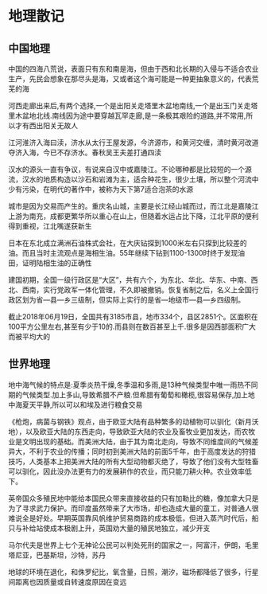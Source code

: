 # 地理散记

## 中国地理

中国的四海八荒说，表面只有东和南是海，但由于西和北长期的入侵与不适合农业生产，先民会想象在那尽头是海，又或者这个海可能是一种更抽象意义的，代表荒芜的海

河西走廊出来后,有两个选择,一个是出阳关走塔里木盆地南线,一个是出玉门关走塔里木盆地北线.南线因为途中要穿越瓦罕走廊,是一条极其艰险的道路,并不常用,所以才有西出阳关无故人

江河淮济入海曰渎，济水从太行王屋发源，今济源市，和黄河交缠，清时黄河改道夺济入海，今已不存济水。春秋吴王夫差打通四渎

汉水的源头一直有争议，有说来自汉中或嘉陵江。不论哪种都是比较短的一个源流，汉水的地质构造以沙石和岩滩为主，适合种花生，很少土壤，所以整个河流中少有污染，在明代的著作中，被称为天下第7适合泡茶的水源

城市是因为交易而产生的。重庆名山城，主要是长江经山城而过，而江北是嘉陵江上游为南充，成都更繁华所以重心在山上，但随着水运占比下降，江北平原的便利得到重视，江北嘴遂获新生

日本在东北成立满洲石油株式会社，在大庆钻探到1000米左右只探到比较差的油。而且当时主流观点是海相生油。55年继续下钻到1100-1300时终于发现油田，证明陆相生油的正确性

建国初期，全国一级行政区是“大区”，共有六个，为东北、华北、华东、中南、西北、西南，实行党政军一体化管理，不久即被撤销。恢复省制之后，名义上全国行政区划为省—县—乡三级制，但实际上实行的是省—地级市—县—乡四级制。

截止2018年06月19日，全国共有3185市县，地市334个，县区2851个。区面积在100平方公里左右,甚至有少于10的.而县则在数百甚至上千.很多是因西部面积广大而被平均大的

## 世界地理

地中海气候的特点是:夏季炎热干燥,冬季温和多雨,是13种气候类型中唯一雨热不同期的气候类型.加上多山,导致希腊不产粮.但希腊有葡萄和橄榄,很容易保存,加上地中海夏天平静,所以可以和埃及进行粮食交易

《枪炮，病菌与钢铁》观点，由于欧亚大陆有品种繁多的动植物可以驯化（新月沃地），以及欧亚大陆的东西走向，导致欧亚大陆的农业及畜牧业更加发达，而农牧业是文明出现的基础。而美洲大陆，由于其为南北走向，导致不同维度间的气候差异大，不利于农业的传播；同时初到美洲大陆的前面5千年，由于高度发达的狩猎技巧，人类基本上把美洲大陆的所有大型动物都灭绝了，导致了他们没有大型牲畜可以驯化，因此没办法更有力的发展耕作的农业，而只能刀耕火种。农业效率低下。

英帝国众多殖民地中能给本国民众带来直接收益的只有加勒比的糖，像加拿大只是为了寻求武力保护。而印度虽然带来了大市场，却也造成大量的童工，对普通人很难说全是好处。早期英国靠风帆维护贸易商路的成本极低，但进入蒸汽时代后，船只与补给站使成本极剧上升，英国劝大量的殖民地独立，减少开支

马尔代夫是世界上七个无神论公民可以判处死刑的国家之一，阿富汗，伊朗，毛里塔尼亚，巴基斯坦，沙特，苏丹

地球的环境在退化，和侏罗纪比，氧含量，日照，潮汐，磁场都降低了很多，行星间距离也因质量或自转速度原因在变远
